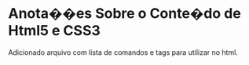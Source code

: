 # Anota��es Sobre o Conte�do de Html5 e CSS3

Adicionado arquivo com lista de comandos e tags para utilizar no html.